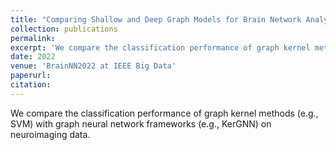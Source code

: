 ```yaml
---
title: "Comparing Shallow and Deep Graph Models for Brain Network Analysis"
collection: publications
permalink:
excerpt: 'We compare the classification performance of graph kernel methods (e.g., SVM) with graph neural network frameworks (e.g., KerGNN) on neuroimaging data.'
date: 2022
venue: 'BrainNN2022 at IEEE Big Data'
paperurl:
citation:
---
```

We compare the classification performance of graph kernel methods (e.g., SVM) with graph neural network frameworks (e.g., KerGNN) on neuroimaging data.
